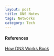 ```yaml
---
layout: post
title: DNS Notes
tags: Networks
category: Tech
---
```


#### References ####
[How DNS Works Book](https://howdns.works/)  
